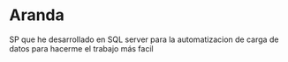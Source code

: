 # Aranda
SP que he desarrollado en SQL server para la automatizacion de carga de datos para hacerme el trabajo más facil
